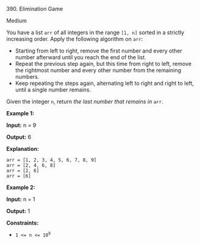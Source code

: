 ﻿390\. Elimination Game

Medium

You have a list `arr` of all integers in the range `[1, n]` sorted in a strictly increasing order. Apply the following algorithm on `arr`:

*   Starting from left to right, remove the first number and every other number afterward until you reach the end of the list.
*   Repeat the previous step again, but this time from right to left, remove the rightmost number and every other number from the remaining numbers.
*   Keep repeating the steps again, alternating left to right and right to left, until a single number remains.

Given the integer `n`, return _the last number that remains in_ `arr`.

**Example 1:**

**Input:** n = 9

**Output:** 6

**Explanation:**

    arr = [1, 2, 3, 4, 5, 6, 7, 8, 9]
    arr = [2, 4, 6, 8]
    arr = [2, 6]
    arr = [6]

**Example 2:**

**Input:** n = 1

**Output:** 1

**Constraints:**

*   <code>1 <= n <= 10<sup>9</sup></code>
